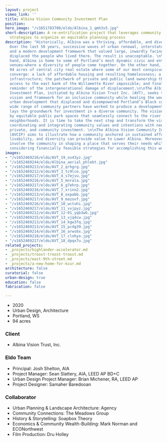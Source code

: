 ```yaml
---
layout: project
vimeo_link: ''
title: Albina Vision Community Investment Plan
position: 
hero_image: "/v1651783708/eldo/Albina_1_qmh3v5.jpg"
short-description: A re-entrification project that leverages community wealth-building
  strategies to organize an equitable planning process
description: "Historically, Albina was a thriving, affordable, and diverse neighborhood.
  Over the last 50 years, successive waves of urban renewal, interstate freeway construction,
  and a modern development framework that valued large, inwardly facing civic spaces
  displaced the people who lived there. The result is unacceptable. \n\nOn the one
  hand, Albina is home to some of Portland’s most dynamic civic and entertainment
  venues—where a diversity of people come together. On the other hand, it is about
  94 acres of central city real estate where some of our most conspicuous challenges
  converge: a lack of affordable housing and resulting homelessness; a maze of transportation
  infrastructure; the patchwork of private and public land ownership that makes pedestrian
  access to the east bank of the Willamette River impossible; and finally, the painful
  reminder of the intergenerational damage of displacement.\n\nThe Albina Vision Community
  Investment Plan, initiated by Albina Vision Trust Inc. (AVT), seeks to create a
  vision and framework for an inclusive community while healing the wounds of previous
  urban development that displaced and disempowered Portland’s Black community. A
  wide range of community partners have worked to produce a development vision that
  lays the groundwork for investment in a diverse community. The vision is anchored
  by equitable public park spaces that seamlessly connect to the river and its surrounding
  neighborhoods. It is time to take the next step and transform the vision into action,
  coordinating and integrating community values and intentions with needed public,
  private, and community investment. \n\nThe Albina Vision Community Investment Plan
  (AVCIP) aims to illustrate how a community anchored in sustained affordability,
  livability, and diversity can provide value to Lower Albina. Moreover, it will authentically
  involve the community in shaping a place that serves their needs while simultaneously
  considering financially feasible strategies for accomplishing this work over time."
images:
- "/v1652469216/eldo/AVT_19_ov43yz.jpg"
- "/v1652469244/eldo/Albina_aerial_phlebt.jpg"
- "/v1652469213/eldo/AVT_2_qrhgrg.jpg"
- "/v1652469212/eldo/AVT_3_tc9lce.jpg"
- "/v1652469217/eldo/AVT_4_s7ejvu.jpg"
- "/v1652469216/eldo/AVT_5_mnrala.jpg"
- "/v1652469217/eldo/AVT_6_g7ehrp.jpg"
- "/v1652469216/eldo/AVT_7_xrinn2.jpg"
- "/v1652469213/eldo/AVT_8_oxpabb.jpg"
- "/v1652469217/eldo/AVT_9_mazovf.jpg"
- "/v1652469216/eldo/AVT_10_wctuhi.jpg"
- "/v1652469217/eldo/AVT_11_vvjpyz.jpg"
- "/v1652469212/eldo/AVT_12-01_yqb3w6.jpg"
- "/v1652469215/eldo/AVT_13_vjq4cw.jpg"
- "/v1652469213/eldo/AVT_14_kgw3fq.jpg"
- "/v1652469213/eldo/AVT_15_pcdg39.jpg"
- "/v1652469214/eldo/AVT_16_arws6x.jpg"
- "/v1652469218/eldo/AVT_17_clohyo.jpg"
- "/v1652469217/eldo/AVT_18_dpqx7u.jpg"
related_projects:
- _projects/highlander-accelerator.md
- _projects/troost-troost-troost.md
- _projects/east-9th-street.md
- _projects/a-new-home-for-kcur.md
architecture: false
curatorial: false
urban-design: true
education: false
fabrication: false

---
```

* 2020
* Urban Design, Architecture
* Portland, WS
* 94 acres

### Client

* Albina Vision Trust, Inc.

### Eldo Team

* Principal: Josh Shelton, AIA
* Project Manager: Sean Slattery, AIA, LEED AP BD+C
* Urban Design Project Manager: Brian Michener, RA, LEED AP
* Project Designer: Samaher Baredooan

### Collaborator

* Urban Planning & Landscape Architecture: Agency
* Community Connections: The Meadows Group
* History & Storytelling: Soapbox Theory
* Economics & Community Wealth-Building: Mark Norman and ECONorthwest
* Film Production: Dru Holley